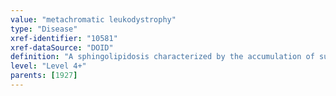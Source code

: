 ```yaml
---
value: "metachromatic leukodystrophy"
type: "Disease"
xref-identifier: "10581"
xref-dataSource: "DOID"
definition: "A sphingolipidosis characterized by the accumulation of sulfatides in cells, especially the myelin producing cells of the nervous system.|Xref MGI.OMIM mapping confirmed by DO. [SN]."
level: "Level 4+"
parents: [1927]
---
```

